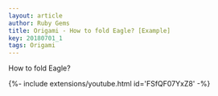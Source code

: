 ```yaml
---
layout: article
author: Ruby Gems
title: Origami - How to fold Eagle? [Example]
key: 20180701_1
tags: Origami
---
```


How to fold Eagle?

<div>{%- include extensions/youtube.html id='FSfQF07YxZ8' -%}</div>
